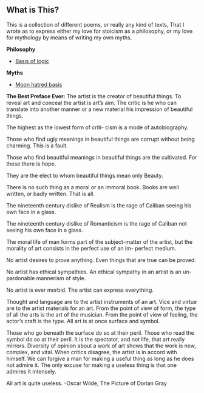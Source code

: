 ## What is This? ##

This is a collection of different poems, or really any kind of texts, That I wrote as to express either my love for stoicism as a philosophy, or my love for mythology by means of writing my own myths.

**Philosophy** 
- [Basis of logic](Principium_Rationis) 


**Myths** 
- [Moon hatred basis](ex_lunae_odium) 


**The Best Preface Ever:** 
The artist is the creator of beautiful things.
To reveal art and conceal the artist is art’s
aim.
The critic is he who can translate into another
manner or a new material his impression of
beautiful things.

The highest as the lowest form of criti-
cism is a mode of autobiography.

Those who find ugly meanings in beautiful
things are corrupt without being charming.
This is a fault.

Those who find beautiful meanings
in beautiful things are the cultivated.
For these there is hope.

They are the elect to whom beautiful things
mean only Beauty.

There is no such thing as a moral or an
immoral book. Books are well written,
or badly written. That is all.

The nineteenth century dislike of Realism is the
rage of Caliban seeing his own face in a glass.

The nineteenth century dislike of
Romanticism is the rage of Caliban
not seeing his own face in a glass.

The moral life of man forms part of the
subject-matter of the artist, but the morality
of art consists in the perfect use of an im-
perfect medium.

No artist desires to prove anything. Even
things that are true can be proved.

No artist has ethical sympathies. An
ethical sympathy in an artist is an un-
pardonable mannerism of style.

No artist is ever morbid. The artist
can express everything.

Thought and language are to the artist
instruments of an art.
Vice and virtue are to the artist materials
for an art.
From the point of view of form, the type of all
the arts is the art of the musician. From the
point of view of feeling, the actor’s craft is the
type.
All art is at once surface and
symbol.

Those who go beneath the surface do so at
their peril.
Those who read the symbol do so at
their peril.
It is the spectator, and not life, that art really
mirrors.
Diversity of opinion about a work of art
shows that the work is new, complex, and
vital.
When critics disagree, the artist is in accord
with himself.
We can forgive a man for making a useful
thing as long as he does not admire it. The
only excuse for making a useless thing is that
one admires it intensely.

All art is quite useless.
-Oscar Wilde, The Picture of Dorian Gray
